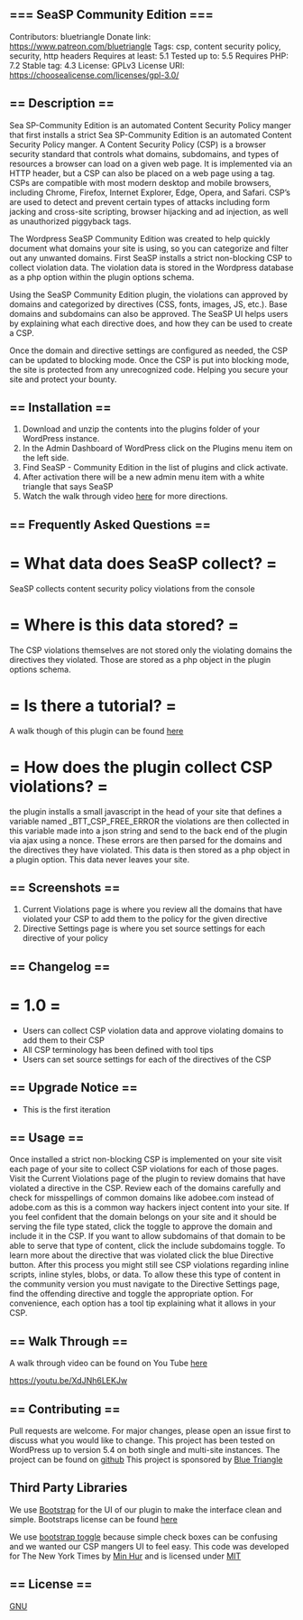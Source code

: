 ## === SeaSP Community Edition ===
Contributors: bluetriangle
Donate link: https://www.patreon.com/bluetriangle
Tags: csp, content security policy, security, http headers
Requires at least: 5.1
Tested up to: 5.5
Requires PHP: 7.2
Stable tag: 4.3
License: GPLv3 
License URI: https://choosealicense.com/licenses/gpl-3.0/
 
## == Description ==

Sea SP-Community Edition is an automated Content Security Policy manger that first installs a strict Sea SP-Community Edition is an automated Content Security Policy manger. A Content Security Policy (CSP) is a browser security standard that controls what domains, subdomains, and types of resources a browser can load on a given web page. It is implemented via an HTTP header, but a CSP can also be placed on a web page using a <meta> tag. CSPs are compatible with most modern desktop and mobile browsers, including Chrome, Firefox, Internet Explorer, Edge, Opera, and Safari. CSP’s are used to detect and prevent certain types of attacks including form jacking and cross-site scripting, browser hijacking and ad injection, as well as unauthorized piggyback tags.

The Wordpress SeaSP Community Edition was created to help quickly document what domains your site is using, so you can categorize and filter out any unwanted domains. First SeaSP installs a strict non-blocking CSP to collect violation data. The violation data is stored in the Wordpress database as a php option within the plugin options schema.

Using the SeaSP Community Edition plugin, the violations can approved by domains and categorized by directives (CSS, fonts, images, JS, etc.). Base domains and subdomains can also be approved. The SeaSP UI helps users by explaining what each directive does, and how they can be used to create a CSP. 

Once the domain and directive settings are configured as needed, the CSP can be updated to blocking mode. Once the CSP is put into blocking mode, the site is protected from any unrecognized code. Helping you secure your site and protect your bounty. 


## == Installation ==

1. Download and unzip the contents into the plugins folder of your WordPress instance.
2. In the Admin Dashboard of WordPress click on the Plugins menu item on the left side.
3. Find SeaSP - Community Edition in the list of plugins and click activate. 
4. After activation there will be a new admin menu item with a white triangle that says SeaSP
5. Watch the walk through video [here](https://youtu.be/XdJNh6LEKJw) for more directions. 

## == Frequently Asked Questions ==
# = What data does SeaSP collect? =
 
SeaSP collects content security policy violations from the console 

# = Where is this data stored? =

The CSP violations themselves are not stored only the violating domains the directives they violated. Those are stored as a php object in the plugin options schema.

# = Is there a tutorial? =
A walk though of this plugin can be found [here](https://youtu.be/XdJNh6LEKJw)

# = How does the plugin collect CSP violations? =
the plugin installs a small javascript in the head of your site that defines a variable named _BTT_CSP_FREE_ERROR the violations are then collected in this variable made into a json string and send to the back end of the plugin via ajax using a nonce. These errors are then parsed for the domains and the directives they have violated. This data is then stored as a php object in a plugin option. This data never leaves your site. 

## == Screenshots ==

1. Current Violations page is where you review all the domains that have violated your CSP to add them to the policy for the given directive 
2. Directive Settings page is where you set source settings for each directive of your policy 

## == Changelog ==
 
# = 1.0 =
* Users can collect CSP violation data and approve violating domains to add them to their CSP
* All CSP terminology has been defined with tool tips 
* Users can set source settings for each of the directives of the CSP 

## == Upgrade Notice ==
* This is the first iteration 

## == Usage ==

Once installed a strict non-blocking CSP is implemented on your site visit each page of your site to collect CSP violations for each of those pages.
Visit the Current Violations page of the plugin to review domains that have violated a directive in the CSP.
Review each of the domains carefully and check for misspellings of common domains like adobee.com instead of adobe.com as this is a common way hackers inject content into your site.
If you feel confident that the domain belongs on your site and it should be serving the file type stated, click the toggle to approve the domain and include it in the CSP.
If you want to allow subdomains of that domain to be able to serve that type of content, click the include subdomains toggle. 
To learn more about the directive that was violated click the blue Directive button.
After this process you might still see CSP violations regarding inline scripts, inline styles, blobs, or data.
To allow these this type of content in the community version you must navigate to the Directive Settings page, find the offending directive and toggle the appropriate option.
For convenience, each option has a tool tip explaining what it allows in your CSP.

## == Walk Through ==
A walk through video can be found on You Tube [here](https://youtu.be/XdJNh6LEKJw)

https://youtu.be/XdJNh6LEKJw

## == Contributing ==
Pull requests are welcome. For major changes, please open an issue first to discuss what you would like to change.
This project has been tested on WordPress up to version 5.4 on both single and multi-site instances.
The project can be found on [github](https://bluetrianglemarketing.github.io/SeaSP-Community-Edition/)
This project is sponsored by [Blue Triangle](www.bluetriangle.com)

## Third Party Libraries 
We use [Bootstrap](https://getbootstrap.com/) for the UI of our plugin to make the interface clean and simple.
Bootstraps license can be found [here](https://github.com/twbs/bootstrap/blob/main/LICENSE)

We use [bootstrap toggle](https://www.bootstraptoggle.com/) because simple check boxes can be confusing and we wanted our CSP mangers UI to feel easy. This code was developed for The New York Times by [Min Hur](https://github.com/minhur) and is licensed under [MIT](https://opensource.org/licenses/MIT)

## == License ==
[GNU](https://choosealicense.com/licenses/gpl-3.0/)